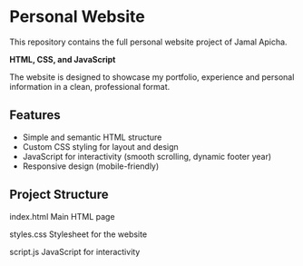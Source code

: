 # Personal Website
This repository contains the full personal website project of Jamal Apicha.

 **HTML, CSS, and JavaScript**
 
 The website is designed to showcase my portfolio, experience and personal information in a clean, professional format.

## Features
- Simple and semantic HTML structure
- Custom CSS styling for layout and design
- JavaScript for interactivity (smooth scrolling, dynamic footer year)
- Responsive design (mobile-friendly)

## Project Structure

index.html Main HTML page

styles.css Stylesheet for the website

script.js JavaScript for interactivity
